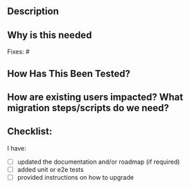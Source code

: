 ## Description

<!--- Please describe what this PR is going to change -->

## Why is this needed

<!--- Link to issue you have raised -->

Fixes: #

## How Has This Been Tested?
<!--- Please describe in detail how you tested your changes. -->
<!--- Include details of your testing environment, and the tests you ran to -->
<!--- see how your change affects other areas of the code, etc. -->


## How are existing users impacted? What migration steps/scripts do we need?

<!--- Fixes a bug, unblocks installation, removes a component of the stack etc -->
<!--- Requires a DB migration script, etc. -->


## Checklist:

I have:

- [ ] updated the documentation and/or roadmap (if required)
- [ ] added unit or e2e tests
- [ ] provided instructions on how to upgrade

